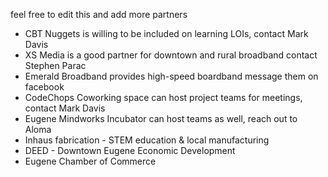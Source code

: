 
feel free to edit this and add more partners
* CBT Nuggets is willing to be included on learning LOIs, contact Mark Davis
* XS Media is a good partner for downtown and rural broadband contact Stephen Parac
* Emerald Broadband provides high-speed boardband message them on facebook
* CodeChops Coworking space can host project teams for meetings, contact Mark Davis
* Eugene Mindworks Incubator can host teams as well, reach out to Aloma 
* Inhaus fabrication - STEM education & local manufacturing
* DEED - Downtown Eugene Economic Development
* Eugene Chamber of Commerce
